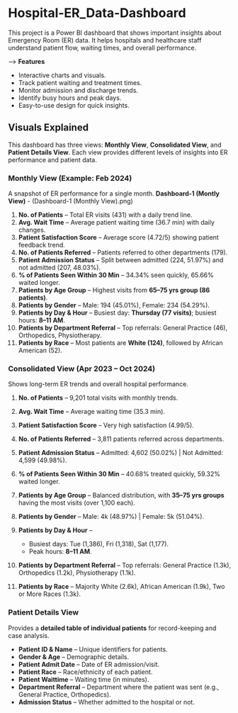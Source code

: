# Hospital-ER_Data-Dashboard
This project is a Power BI dashboard that shows important insights about Emergency Room (ER) data. It helps hospitals and healthcare staff understand patient flow, waiting times, and overall performance.

--> **Features**
- Interactive charts and visuals.
- Track patient waiting and treatment times.
- Monitor admission and discharge trends.
- Identify busy hours and peak days.
- Easy-to-use design for quick insights.

## Visuals Explained

This dashboard has three views: **Monthly View**, **Consolidated View**, and **Patient Details View**. Each view provides different levels of insights into ER performance and patient data.

### Monthly View (Example: Feb 2024)

A snapshot of ER performance for a single month.
**Dashboard-1 (Montly View)** - (Dashboard-1 (Monthly View).png)

1. **No. of Patients** – Total ER visits (431) with a daily trend line.
2. **Avg. Wait Time** – Average patient waiting time (36.7 min) with daily changes.
3. **Patient Satisfaction Score** – Average score (4.72/5) showing patient feedback trend.
4. **No. of Patients Referred** – Patients referred to other departments (179).
5. **Patient Admission Status** – Split between admitted (224, 51.97%) and not admitted (207, 48.03%).
6. **% of Patients Seen Within 30 Min** – 34.34% seen quickly, 65.66% waited longer.
7. **Patients by Age Group** – Highest visits from **65–75 yrs group (86 patients)**.
8. **Patients by Gender** – Male: 194 (45.01%), Female: 234 (54.29%).
9. **Patients by Day & Hour** – Busiest day: **Thursday (77 visits)**; busiest hours: **8–11 AM**.
10. **Patients by Department Referral** – Top referrals: General Practice (46), Orthopedics, Physiotherapy.
11. **Patients by Race** – Most patients are **White (124)**, followed by African American (52).

### Consolidated View (Apr 2023 – Oct 2024)

Shows long-term ER trends and overall hospital performance.

1. **No. of Patients** – 9,201 total visits with monthly trends.
2. **Avg. Wait Time** – Average waiting time (35.3 min).
3. **Patient Satisfaction Score** – Very high satisfaction (4.99/5).
4. **No. of Patients Referred** – 3,811 patients referred across departments.
5. **Patient Admission Status** – Admitted: 4,602 (50.02%) | Not Admitted: 4,599 (49.98%).
6. **% of Patients Seen Within 30 Min** – 40.68% treated quickly, 59.32% waited longer.
7. **Patients by Age Group** – Balanced distribution, with **35–75 yrs groups** having the most visits (over 1,100 each).
8. **Patients by Gender** – Male: 4k (48.97%) | Female: 5k (51.04%).
9. **Patients by Day & Hour** –

   * Busiest days: Tue (1,386), Fri (1,318), Sat (1,177).
   * Peak hours: **8–11 AM**.
10. **Patients by Department Referral** – Top referrals: General Practice (1.3k), Orthopedics (1.2k), Physiotherapy (1.1k).
11. **Patients by Race** – Majority White (2.6k), African American (1.9k), Two or More Races (1.3k).

### Patient Details View

Provides a **detailed table of individual patients** for record-keeping and case analysis.

* **Patient ID & Name** – Unique identifiers for patients.
* **Gender & Age** – Demographic details.
* **Patient Admit Date** – Date of ER admission/visit.
* **Patient Race** – Race/ethnicity of each patient.
* **Patient Waittime** – Waiting time (in minutes).
* **Department Referral** – Department where the patient was sent (e.g., General Practice, Orthopedics).
* **Admission Status** – Whether admitted to the hospital or not.
